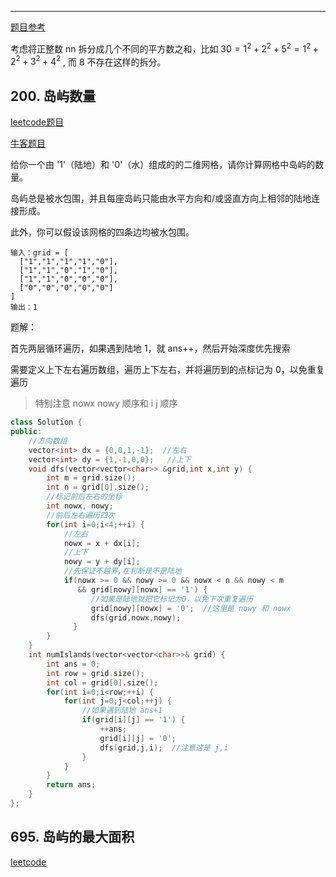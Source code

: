
-------

[题目参考](https://blog.csdn.net/dianshu1593/article/details/101523861?utm_medium=distribute.pc_relevant_t0.none-task-blog-2%7Edefault%7EBlogCommendFromMachineLearnPai2%7Edefault-1.essearch_pc_relevant&depth_1-utm_source=distribute.pc_relevant_t0.none-task-blog-2%7Edefault%7EBlogCommendFromMachineLearnPai2%7Edefault-1.essearch_pc_relevant)

考虑将正整数 nn 拆分成几个不同的平方数之和，比如 $30 = 1^2 + 2^2 + 5^2 = 1^2 + 2^2 + 3^2 + 4^2$ , 而 8 不存在这样的拆分。


## 200. 岛屿数量

[leetcode题目](https://leetcode-cn.com/problems/number-of-islands/)


[牛客题目](https://www.nowcoder.com/practice/0c9664d1554e466aa107d899418e814e?tpId=188&&tqId=38590&rp=1&ru=/activity/oj&qru=/ta/job-code-high-week/question-ranking)


给你一个由 '1'（陆地）和 '0'（水）组成的的二维网格，请你计算网格中岛屿的数量。

岛屿总是被水包围，并且每座岛屿只能由水平方向和/或竖直方向上相邻的陆地连接形成。

此外，你可以假设该网格的四条边均被水包围。

```
输入：grid = [
  ["1","1","1","1","0"],
  ["1","1","0","1","0"],
  ["1","1","0","0","0"],
  ["0","0","0","0","0"]
]
输出：1
```

题解：

首先两层循环遍历，如果遇到陆地 1，就 ans++，然后开始深度优先搜索

需要定义上下左右遍历数组，遍历上下左右，并将遍历到的点标记为 0，以免重复遍历


> 特别注意 nowx nowy 顺序和 i j 顺序

```cpp
class Solution {
public:
    //方向数组
    vector<int> dx = {0,0,1,-1};  //左右
    vector<int> dy = {1,-1,0,0};   //上下
    void dfs(vector<vector<char>> &grid,int x,int y) {
        int m = grid.size();
        int n = grid[0].size();
        //标记前后左右的坐标
        int nowx, nowy;
        //前后左右遍历四次
        for(int i=0;i<4;++i) {
            //左右
            nowx = x + dx[i];
            //上下
            nowy = y + dy[i];
            //先保证不越界,在判断是不是陆地
            if(nowx >= 0 && nowy >= 0 && nowx < n && nowy < m 
               && grid[nowy][nowx] == '1') {
                  //如果是陆地就把它标记为0，以免下次重复遍历
                  grid[nowy][nowx] = '0';  //这里是 nowy 和 nowx
                  dfs(grid,nowx,nowy);
              }
        }
    }
    int numIslands(vector<vector<char>>& grid) {
        int ans = 0;
        int row = grid.size();
        int col = grid[0].size();
        for(int i=0;i<row;++i) {
            for(int j=0;j<col;++j) {
                //如果遇到陆地 ans+1
                if(grid[i][j] == '1') {
                    ++ans;
                    grid[i][j] = '0';
                    dfs(grid,j,i);  //注意这是 j,i
                }
            }
        }
        return ans;
    }
};
```

## 695. 岛屿的最大面积

[leetcode](https://leetcode-cn.com/problems/max-area-of-island/)

